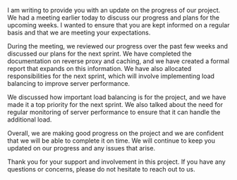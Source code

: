I am writing to provide you with an update on the progress of our project. We had a meeting earlier today to discuss our progress and plans for the upcoming weeks. I wanted to ensure that you are kept informed on a regular basis and that we are meeting your expectations.

During the meeting, we reviewed our progress over the past few weeks and discussed our plans for the next sprint. We have completed the documentation on reverse proxy and caching, and we have created a formal report that expands on this information. We have also allocated responsibilities for the next sprint, which will involve implementing load balancing to improve server performance.

We discussed how important load balancing is for the project, and we have made it a top priority for the next sprint. We also talked about the need for regular monitoring of server performance to ensure that it can handle the additional load.

Overall, we are making good progress on the project and we are confident that we will be able to complete it on time. We will continue to keep you updated on our progress and any issues that arise.

Thank you for your support and involvement in this project. If you have any questions or concerns, please do not hesitate to reach out to us.
